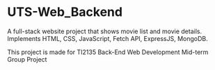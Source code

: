 # UTS-Web_Backend
A full-stack website project that shows movie list and movie details. Implements HTML, CSS, JavaScript, Fetch API, ExpressJS, MongoDB.

This project is made for TI2135 Back-End Web Development Mid-term Group Project
